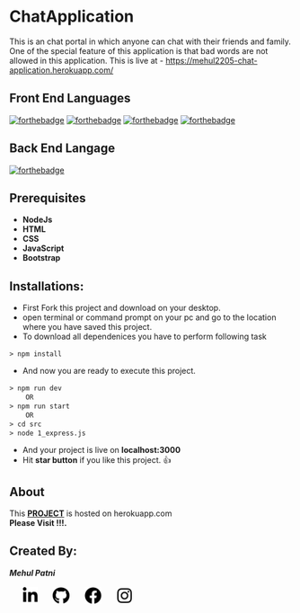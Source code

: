 # ChatApplication
This is an chat portal in which anyone can chat with their friends and family.
One of the special feature of this application is that bad words are not allowed in this application.
This is live at - https://mehul2205-chat-application.herokuapp.com/

## Front End Languages
[![forthebadge](https://img.shields.io/badge/USES-HTML-red)](http://forthebadge.com)
[![forthebadge](https://img.shields.io/badge/USES-CSS-orange)](http://forthebadge.com)
[![forthebadge](https://img.shields.io/badge/USES-JavaScript-green)](http://forthebadge.com)
[![forthebadge](https://img.shields.io/badge/USES-Bootstrap-blue)](http://forthebadge.com)

## Back End Langage

[![forthebadge](https://img.shields.io/badge/USES-NodeJs-red)](http://forthebadge.com)

## Prerequisites
* **NodeJs**
* **HTML**
* **CSS**
* **JavaScript**
* **Bootstrap**

## Installations:

* First Fork this project and download on your desktop.
* open terminal or command prompt on your pc and go to the location where you have saved this project.
* To download all dependenices you have to perform following task

```
> npm install
```
* And now you are ready to execute this project.
```
> npm run dev
    OR
> npm run start
    OR
> cd src
> node 1_express.js
```
* And your project is live on **localhost:3000**
* Hit **star button** if you like this project. :+1:

## About
<p>
This <a href = "https://mehul2205-chat-application.herokuapp.com/"><b>PROJECT</b><a> is hosted on herokuapp.com<br>
    <b>Please Visit !!!.</b>
</p>


## Created By:
<b><i>Mehul Patni</i></b><br><br>
  &nbsp;&nbsp;&nbsp;&nbsp;&nbsp;
  [<img src="./Images/linkedin-in-brands.svg" height="30px" padding="1rem">](http://www.linkedin.com/in/mehul-patni)
  &nbsp;&nbsp;&nbsp;&nbsp;&nbsp;
  [<img src="./Images/github-brands.svg" height="30px" padding="20%">](https://github.com/Mehul2205)
  &nbsp;&nbsp;&nbsp;&nbsp;&nbsp;
  [<img src="./Images/facebook-brands.svg" height="30px" padding="40">](https://www.facebook.com/mehul.patni.370)
  &nbsp;&nbsp;&nbsp;&nbsp;&nbsp;
  [<img src="./Images/instagram-brands.svg" height="30px" padding="auto">](https://www.instagram.com/mehulpatni2205/)
